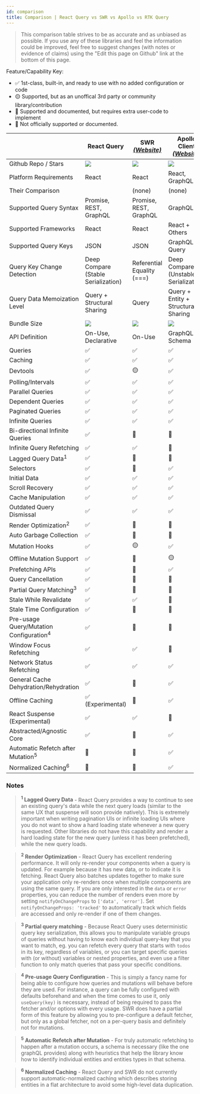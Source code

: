 ```yaml
---
id: comparison
title: Comparison | React Query vs SWR vs Apollo vs RTK Query
---
```


> This comparison table strives to be as accurate and as unbiased as possible. If you use any of these libraries and feel the information could be improved, feel free to suggest changes (with notes or evidence of claims) using the "Edit this page on Github" link at the bottom of this page.

Feature/Capability Key:

- ✅ 1st-class, built-in, and ready to use with no added configuration or code
- 🟡 Supported, but as an unoffical 3rd party or community library/contribution
- 🔶 Supported and documented, but requires extra user-code to implement
- 🛑 Not officially supported or documented.

|                                                    | React Query                              | SWR [_(Website)_][swr]     | Apollo Client [_(Website)_][apollo]   | RTK-Query [_(Website)_][rtk-query]   |
| -------------------------------------------------- | ---------------------------------------- | -------------------------- | ------------------------------------- | ------------------------------------ |
| Github Repo / Stars                                | [![][stars-react-query]][gh-react-query] | [![][stars-swr]][gh-swr]   | [![][stars-apollo]][gh-apollo]        | [![][stars-rtk-query]][gh-rtk-query] |
| Platform Requirements                              | React                                    | React                      | React, GraphQL                        | Redux                                |
| Their Comparison                                   |                                          | (none)                     | (none)                                | [Comparison][rtk-query-comparison]   |
| Supported Query Syntax                             | Promise, REST, GraphQL                   | Promise, REST, GraphQL     | GraphQL                               | Promise, REST, GraphQL               |
| Supported Frameworks                               | React                                    | React                      | React + Others                        | Any                                  |
| Supported Query Keys                               | JSON                                     | JSON                       | GraphQL Query                         | JSON                                 |
| Query Key Change Detection                         | Deep Compare (Stable Serialization)      | Referential Equality (===) | Deep Compare (Unstable Serialization) | Referential Equality (===)           |
| Query Data Memoization Level                       | Query + Structural Sharing               | Query                      | Query + Entity + Structural Sharing   | Query                                |
| Bundle Size                                        | [![][bp-react-query]][bpl-react-query]   | [![][bp-swr]][bpl-swr]     | [![][bp-apollo]][bpl-apollo]          | [![][bp-rtk-query]][bpl-rtk-query]   |
| API Definition                                     | On-Use, Declarative                      | On-Use                     | GraphQL Schema                        | Declarative                          |
| Queries                                            | ✅                                       | ✅                         | ✅                                    | ✅                                   |
| Caching                                            | ✅                                       | ✅                         | ✅                                    | ✅                                   |
| Devtools                                           | ✅                                       | 🟡                         | ✅                                    | ✅                                   |
| Polling/Intervals                                  | ✅                                       | ✅                         | ✅                                    | ✅                                   |
| Parallel Queries                                   | ✅                                       | ✅                         | ✅                                    | ✅                                   |
| Dependent Queries                                  | ✅                                       | ✅                         | ✅                                    | ✅                                   |
| Paginated Queries                                  | ✅                                       | ✅                         | ✅                                    | ✅                                   |
| Infinite Queries                                   | ✅                                       | ✅                         | ✅                                    | 🛑                                   |
| Bi-directional Infinite Queries                    | ✅                                       | 🔶                         | 🔶                                    | 🛑                                   |
| Infinite Query Refetching                          | ✅                                       | ✅                         | 🛑                                    | 🛑                                   |
| Lagged Query Data<sup>1</sup>                      | ✅                                       | 🛑                         | 🛑                                    | ✅                                   |
| Selectors                                          | ✅                                       | 🛑                         | ✅                                    | ✅                                   |
| Initial Data                                       | ✅                                       | ✅                         | ✅                                    | ✅                                   |
| Scroll Recovery                                    | ✅                                       | ✅                         | ✅                                    | ✅                                   |
| Cache Manipulation                                 | ✅                                       | ✅                         | ✅                                    | ✅                                   |
| Outdated Query Dismissal                           | ✅                                       | ✅                         | ✅                                    | ✅                                   |
| Render Optimization<sup>2</sup>                    | ✅                                       | 🛑                         | 🛑                                    | ✅                                   |
| Auto Garbage Collection                            | ✅                                       | 🛑                         | 🛑                                    | ✅                                   |
| Mutation Hooks                                     | ✅                                       | 🟡                         | ✅                                    | ✅                                   |
| Offline Mutation Support                           | ✅                                       | 🛑                         | 🟡                                    | 🛑                                   |
| Prefetching APIs                                   | ✅                                       | 🔶                         | ✅                                    | ✅                                   |
| Query Cancellation                                 | ✅                                       | 🛑                         | 🛑                                    | 🛑                                   |
| Partial Query Matching<sup>3</sup>                 | ✅                                       | 🛑                         | 🛑                                    | ✅                                   |
| Stale While Revalidate                             | ✅                                       | ✅                         | 🛑                                    | ✅                                   |
| Stale Time Configuration                           | ✅                                       | 🛑                         | 🛑                                    | 🛑                                   |
| Pre-usage Query/Mutation Configuration<sup>4</sup> | ✅                                       | 🛑                         | 🛑                                    | ✅                                   |
| Window Focus Refetching                            | ✅                                       | ✅                         | 🛑                                    | 🛑                                   |
| Network Status Refetching                          | ✅                                       | ✅                         | ✅                                    | 🛑                                   |
| General Cache Dehydration/Rehydration              | ✅                                       | 🛑                         | ✅                                    | ✅                                   |
| Offline Caching                                    | ✅ (Experimental)                        | 🛑                         | ✅                                    | 🔶                                   |
| React Suspense (Experimental)                      | ✅                                       | ✅                         | 🛑                                    | 🛑                                   |
| Abstracted/Agnostic Core                           | ✅                                       | 🛑                         | ✅                                    | ✅                                   |
| Automatic Refetch after Mutation<sup>5</sup>       | 🔶                                       | 🔶                         | ✅                                    | ✅                                   |
| Normalized Caching<sup>6</sup>                     | 🛑                                       | 🛑                         | ✅                                    | 🛑                                   |

### Notes

> **<sup>1</sup> Lagged Query Data** - React Query provides a way to continue to see an existing query's data while the next query loads (similar to the same UX that suspense will soon provide natively). This is extremely important when writing pagination UIs or infinite loading UIs where you do not want to show a hard loading state whenever a new query is requested. Other libraries do not have this capability and render a hard loading state for the new query (unless it has been prefetched), while the new query loads.

> **<sup>2</sup> Render Optimization** - React Query has excellent rendering performance. It will only re-render your components when a query is updated. For example because it has new data, or to indicate it is fetching. React Query also batches updates together to make sure your application only re-renders once when multiple components are using the same query. If you are only interested in the `data` or `error` properties, you can reduce the number of renders even more by setting `notifyOnChangeProps` to `['data', 'error']`. Set `notifyOnChangeProps: 'tracked'` to automatically track which fields are accessed and only re-render if one of them changes.

> **<sup>3</sup> Partial query matching** - Because React Query uses deterministic query key serialization, this allows you to manipulate variable groups of queries without having to know each individual query-key that you want to match, eg. you can refetch every query that starts with `todos` in its key, regardless of variables, or you can target specific queries with (or without) variables or nested properties, and even use a filter function to only match queries that pass your specific conditions.

> **<sup>4</sup> Pre-usage Query Configuration** - This is simply a fancy name for being able to configure how queries and mutations will behave before they are used. For instance, a query can be fully configured with defaults beforehand and when the time comes to use it, only `useQuery(key)` is necessary, instead of being required to pass the fetcher and/or options with every usage. SWR does have a partial form of this feature by allowing you to pre-configure a default fetcher, but only as a global fetcher, not on a per-query basis and definitely not for mutations.

> **<sup>5</sup> Automatic Refetch after Mutation** - For truly automatic refetching to happen after a mutation occurs, a schema is necessary (like the one graphQL provides) along with heuristics that help the library know how to identify individual entities and entities types in that schema.

> **<sup>6</sup> Normalized Caching** - React Query and SWR do not currently support automatic-normalized caching which describes storing entities in a flat architecture to avoid some high-level data duplication.

<!-- -->

[bpl-react-query]: https://bundlephobia.com/result?p=react-query
[bp-react-query]: https://badgen.net/bundlephobia/minzip/react-query?label=💾
[gh-react-query]: https://github.com/tannerlinsley/react-query
[stars-react-query]: https://img.shields.io/github/stars/tannerlinsley/react-query?label=%F0%9F%8C%9F

<!-- -->

[swr]: https://github.com/vercel/swr
[bp-swr]: https://badgen.net/bundlephobia/minzip/swr?label=💾
[gh-swr]: https://github.com/vercel/swr
[stars-swr]: https://img.shields.io/github/stars/vercel/swr?label=%F0%9F%8C%9F
[bpl-swr]: https://bundlephobia.com/result?p=swr

<!-- -->

[apollo]: https://github.com/apollographql/apollo-client
[bp-apollo]: https://badgen.net/bundlephobia/minzip/@apollo/client?label=💾
[gh-apollo]: https://github.com/apollographql/apollo-client
[stars-apollo]: https://img.shields.io/github/stars/apollographql/apollo-client?label=%F0%9F%8C%9F
[bpl-apollo]: https://bundlephobia.com/result?p=@apollo/client

<!-- -->

[rtk-query]: https://rtk-query-docs.netlify.app/
[rtk-query-comparison]: https://rtk-query-docs.netlify.app/introduction/comparison
[bp-rtk]: https://badgen.net/bundlephobia/minzip/@reduxjs/toolkit?label=💾
[bp-rtk-query]: https://badgen.net/bundlephobia/minzip/@rtk-incubator/rtk-query?label=💾
[gh-rtk-query]: https://github.com/rtk-incubator/rtk-query
[stars-rtk-query]: https://img.shields.io/github/stars/rtk-incubator/rtk-query?label=%F0%9F%8C%9F
[bpl-rtk]: https://bundlephobia.com/result?p=@reduxjs/toolkit
[bpl-rtk-query]: https://bundlephobia.com/result?p=@rtk-incubator/rtk-query
